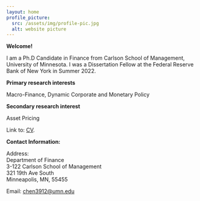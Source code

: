 ```yaml
---
layout: home
profile_picture:
  src: /assets/img/profile-pic.jpg
  alt: website picture
---
```


<strong>Welcome!</strong>

<p>
  I am a Ph.D Candidate in Finance from Carlson School of Management, University of Minnesota. I was a Dissertation Fellow at the Federal Reserve Bank of New York in Summer 2022.
</p>

<strong>Primary research interests</strong>

<p>
  Macro-Finance, Dynamic Corporate and Monetary Policy
</p>

<strong>Secondary research interest</strong>

<p>
  Asset Pricing
</p>

<p>
  Link to: <a href="https://drive.google.com/file/d/1Vn_Q6Dp3fkSz4pXYQFPNUhLPDjAQq2kA/view">CV</a>.
</p>


<strong>Contact Information:</strong>

 <p>
 <div>Address:</div>
 <div>Department of Finance</div>
 <div>3-122 Carlson School of Management</div>
 <div>321 19th Ave South</div>
 <div>Minneapolis, MN, 55455</div>
</p>

<p>
  Email: <a href="mailto:chen3912@umn.edu" target="_blank">chen3912@umn.edu</a>
</p>

